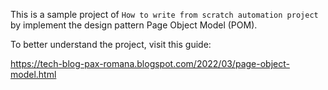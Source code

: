 This is a sample project of `How to write from scratch automation project` by implement the design pattern Page Object Model (POM).

To better understand the project, visit this guide:

https://tech-blog-pax-romana.blogspot.com/2022/03/page-object-model.html